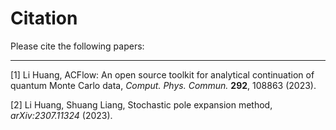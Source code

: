 # Citation

Please cite the following papers:

---

[1] Li Huang, ACFlow: An open source toolkit for analytical continuation of quantum Monte Carlo data, *Comput. Phys. Commun.* **292**, 108863 (2023).

[2] Li Huang, Shuang Liang, Stochastic pole expansion method, *arXiv:2307.11324* (2023).
